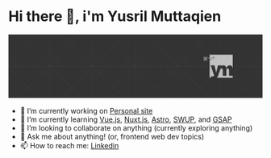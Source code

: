 # Hi there 👋, i'm Yusril Muttaqien

![Yusril Muttaqien's banner](https://github.com/yusrmuttaqien/yusrmuttaqien/blob/main/assets/banner.png)

- 🔭 I’m currently working on [Personal site](http://yusrmuttaqien.vercel.app/)
- 🌱 I’m currently learning [Vue.js](https://vuejs.org/), [Nuxt.js](https://nuxt.com/), [Astro](https://astro.build/), [SWUP](https://swup.js.org/), and [GSAP](https://greensock.com/)
- 👯 I’m looking to collaborate on anything (currently exploring anything)
- 💬 Ask me about anything! (or, frontend web dev topics)
- 📫 How to reach me: [Linkedin](https://www.linkedin.com/in/ydhm/)

<!--
**yusrmuttaqien/yusrmuttaqien** is a ✨ _special_ ✨ repository because its `README.md` (this file) appears on your GitHub profile.

Here are some ideas to get you started:

- 🔭 I’m currently working on ...
- 🌱 I’m currently learning ...
- 👯 I’m looking to collaborate on ...
- 🤔 I’m looking for help with ...
- 💬 Ask me about ...
- 📫 How to reach me: ...
- 😄 Pronouns: ...
- ⚡ Fun fact: ...
-->
